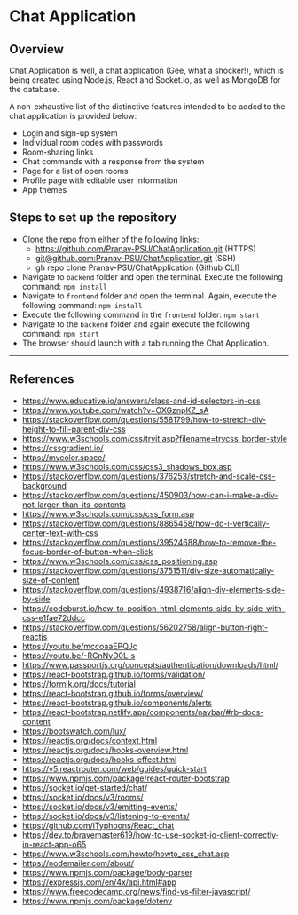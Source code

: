 # Chat Application

## Overview
Chat Application is well, a chat application (Gee, what a shocker!), which is being created using Node.js, React and Socket.io, as well as MongoDB for the database.

A non-exhaustive list of the distinctive features intended to be added to the chat application is provided below:

-   Login and sign-up system
-   Individual room codes with passwords
-   Room-sharing links
-   Chat commands with a response from the system
-   Page for a list of open rooms
-   Profile page with editable user information
-   App themes

## Steps to set up the repository

 - Clone the repo from either of the following links:
	 - https://github.com/Pranav-PSU/ChatApplication.git (HTTPS)
	 - [git@github.com:Pranav-PSU/ChatApplication.git](git@github.com:Pranav-PSU/ChatApplication.git) (SSH)
	 - gh repo clone Pranav-PSU/ChatApplication (Github CLI)
- Navigate to `backend` folder and open the terminal. Execute the following command: `npm install`
- Navigate to `frontend` folder and open the terminal. Again, execute the following command: `npm install`
- Execute the following command in the `frontend` folder: `npm start`
- Navigate to the `backend` folder and again execute the following command: `npm start`
- The browser should launch with a tab running the Chat Application.
---

## References

- https://www.educative.io/answers/class-and-id-selectors-in-css
- https://www.youtube.com/watch?v=OXGznpKZ_sA 
- https://stackoverflow.com/questions/5581799/how-to-stretch-div-height-to-fill-parent-div-css
- https://www.w3schools.com/css/tryit.asp?filename=trycss_border-style
- https://cssgradient.io/
- https://mycolor.space/
- https://www.w3schools.com/css/css3_shadows_box.asp
- https://stackoverflow.com/questions/376253/stretch-and-scale-css-background
- https://stackoverflow.com/questions/450903/how-can-i-make-a-div-not-larger-than-its-contents
- https://www.w3schools.com/css/css_form.asp
- https://stackoverflow.com/questions/8865458/how-do-i-vertically-center-text-with-css 
- https://stackoverflow.com/questions/39524688/how-to-remove-the-focus-border-of-button-when-click
- https://www.w3schools.com/css/css_positioning.asp
- https://stackoverflow.com/questions/3751511/div-size-automatically-size-of-content
- https://stackoverflow.com/questions/4938716/align-div-elements-side-by-side
- https://codeburst.io/how-to-position-html-elements-side-by-side-with-css-e1fae72ddcc
- https://stackoverflow.com/questions/56202758/align-button-right-reactjs 
- https://youtu.be/mccoaaEPQJc
- https://youtu.be/-RCnNyD0L-s
- https://www.passportjs.org/concepts/authentication/downloads/html/
- https://react-bootstrap.github.io/forms/validation/
- https://formik.org/docs/tutorial
- https://react-bootstrap.github.io/forms/overview/ 
- https://react-bootstrap.github.io/components/alerts 
- https://react-bootstrap.netlify.app/components/navbar/#rb-docs-content 
- https://bootswatch.com/lux/ 
- https://reactjs.org/docs/context.html 
- https://reactjs.org/docs/hooks-overview.html 
- https://reactjs.org/docs/hooks-effect.html 
- https://v5.reactrouter.com/web/guides/quick-start 
- https://www.npmjs.com/package/react-router-bootstrap 
- https://socket.io/get-started/chat/ 
- https://socket.io/docs/v3/rooms/ 
- https://socket.io/docs/v3/emitting-events/ 
- https://socket.io/docs/v3/listening-to-events/ 
- https://github.com/iTyphoons/React_chat 
- https://dev.to/bravemaster619/how-to-use-socket-io-client-correctly-in-react-app-o65 
- https://www.w3schools.com/howto/howto_css_chat.asp 
- https://nodemailer.com/about/ 
- https://www.npmjs.com/package/body-parser 
- https://expressjs.com/en/4x/api.html#app 
- https://www.freecodecamp.org/news/find-vs-filter-javascript/ 
- https://www.npmjs.com/package/dotenv 

